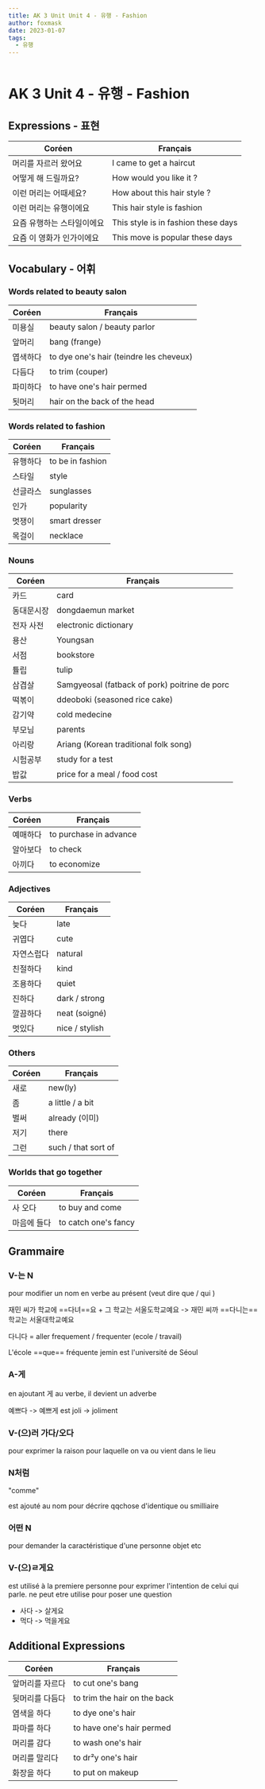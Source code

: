 ```yaml
---
title: AK 3 Unit Unit 4 - 유행 - Fashion
author: foxmask
date: 2023-01-07
tags:
  - 유행
---
```

```table-of-contents
```

# AK 3 Unit 4 - 유행 - Fashion

## Expressions - 표현

| Coréen                     | Français                            |
| -------------------------- | ----------------------------------- |
| 머리를 자르러 왔어요       | I came to get a haircut             |
| 어떻게 해 드릴까요?        | How would you like it ?             |
| 이런 머리는 어때세요?      | How about this hair style ?         |
| 이런 머리는 유행이에요     | This hair style is fashion          |
| 요즘 유행하는 스타일이에요 | This style is in fashion these days |
| 요즘 이 영화가 인가이에요  | This move is popular these days     |
## Vocabulary - 어휘

### Words related to beauty salon

| Coréen   | Français                     |
| -------- | ---------------------------- |
| 미용실   | beauty salon / beauty parlor |
| 앞머리   | bang  (frange)                       |
| 엽색하다 | to dye one's hair (teindre les cheveux)            |
| 다듬다   | to trim  (couper)                    |
| 파미하다 | to have one's hair permed    |
| 됫머리   | hair on the back of the head |
### Words related to fashion

| Coréen   | Français         |
| -------- | ---------------- |
| 유행하다 | to be in fashion |
| 스타일   | style            |
| 선글라스 | sunglasses       |
| 인가     | popularity       |
| 멋쟁이   | smart dresser    |
| 목걸이   | necklace         |
### Nouns

| Coréen     | Français                              |
| ---------- | ------------------------------------- |
| 카드       | card                                  |
| 동대문시장 | dongdaemun market                     |
| 전자 사전  | electronic dictionary                 |
| 용산       | Youngsan                              |
| 서점      | bookstore                             |
| 튤립       | tulip                                 |
| 삼겹살     | Samgyeosal (fatback of pork) poitrine de porc         |
| 떡볶이     | ddeoboki (seasoned rice cake)         |
| 감기약     | cold medecine                         |
| 부모님     | parents                               |
| 아리랑     | Ariang (Korean traditional folk song) |
| 시험공부   | study for a test                      |
| 밥값       | price for a meal / food cost          |
### Verbs

| Coréen | Français               |
| ------ | ---------------------- |
| 예매하다   | to purchase in advance |
| 알아보다   | to check               |
| 아끼다    | to economize           |
### Adjectives

| Coréen | Français       |
| ------ | -------------- |
| 늦다     | late           |
| 귀엽다    | cute           |
| 자연스럽다  | natural        |
| 친절하다   | kind           |
| 조용하다   | quiet          |
| 진하다    | dark / strong  |
| 깔끔하다   | neat (soigné)  |
| 멋있다    | nice / stylish |
### Others

| Coréen | Français           |
| ------ | ------------------ |
| 새로   | new(ly)            |
| 좀     | a little / a bit   |
| 벌써   | already  (이미)    |
| 저기   | there              |
| 그런   | such / that sort of |
### Worlds that go together

| Coréen      | Français             |
| ----------- | -------------------- |
| 사 오다     | to buy and come      |
| 마음에 들다 | to catch one's fancy |
## Grammaire

### V-는 N

pour modifier un nom en verbe au présent (veut dire que / qui )

재민 씨가 학교에 ==다녀==요 + 그 학교는 서울도학교예요 -> 재민 씨까 ==다니는== 학교는 서울대학교예요

다니다 = aller frequement / frequenter (ecole / travail)

L'école ==que== fréquente jemin est l'université de Séoul

### A-게

en ajoutant 게 au verbe, il devient un adverbe

예쁘다 -> 예쁘게
est joli -> joliment

### V-(으)러 가다/오다

pour exprimer la raison pour laquelle on va ou vient dans le lieu

### N처럼

"comme"

est ajouté au nom pour décrire qqchose d'identique ou smilliaire

### 어떤 N

pour demander la caractéristique d'une personne objet etc

### V-(으)ㄹ게요    

est utilisé à la premiere personne pour exprimer l'intention de celui qui parle. ne peut etre utilise pour poser une question

* 사다 -> 살게요  
* 먹다 -> 먹을게요

## Additional Expressions

| Coréen          | Français                      |
| --------------- | ----------------------------- |
| 앞머리를 자르다 | to cut one's bang             |
| 뒷머리를 다듬다 | to trim the hair on the  back |
| 염색을 하다     | to dye one's hair             |
| 파마를 하다     | to have one's hair permed     |
| 머리를 감다     | to wash one's hair            |
| 머리를 말리다   | to dr²y one's hair            |
| 화장을 하다     | to put on makeup              |
